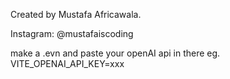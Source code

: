 Created by Mustafa Africawala. 

Instagram: @mustafaiscoding

make a .evn and paste your openAI api in there
eg.  VITE_OPENAI_API_KEY=xxx